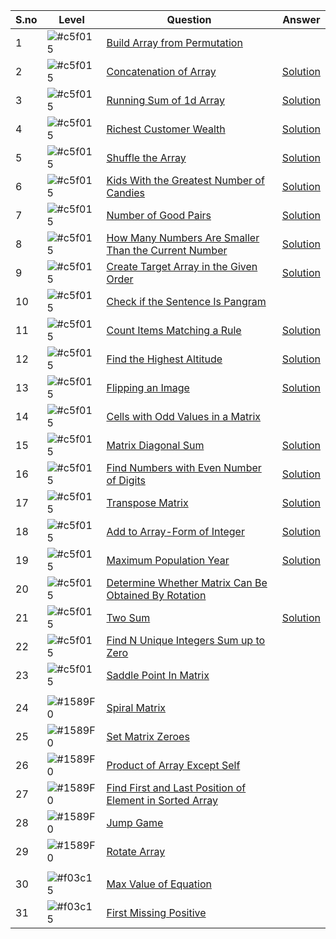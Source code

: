 
| S.no | Level  | Question                                                                                                                                    | Answer                                                    |
| ---- | ------ | ------------------------------------------------------------------------------------------------------------------------------------------- | --------------------------------------------------------- |
| 1    | ![#c5f015](https://via.placeholder.com/15/c5f015/000000?text=+)   | [Build Array from Permutation](https://leetcode.com/problems/build-array-from-permutation/)                                                 |
| 2    | ![#c5f015](https://via.placeholder.com/15/c5f015/000000?text=+)   | [Concatenation of Array](https://leetcode.com/problems/concatenation-of-array/)                                                             |[Solution](./concatenation_of_array.java)|
| 3    | ![#c5f015](https://via.placeholder.com/15/c5f015/000000?text=+)   | [Running Sum of 1d Array](https://leetcode.com/problems/running-sum-of-1d-array/)                                                           | [Solution](./Running_Sum_of_1d_Array.java)|
| 4    | ![#c5f015](https://via.placeholder.com/15/c5f015/000000?text=+)   | [Richest Customer Wealth](https://leetcode.com/problems/richest-customer-wealth/)                                                           |[Solution](./richest_customer_wealth.java)|
| 5    | ![#c5f015](https://via.placeholder.com/15/c5f015/000000?text=+)   | [Shuffle the Array](https://leetcode.com/problems/shuffle-the-array/)                                                                       | [Solution](./Shuffle_the_Array.java.java)
| 6    | ![#c5f015](https://via.placeholder.com/15/c5f015/000000?text=+)   | [Kids With the Greatest Number of Candies](https://leetcode.com/problems/kids-with-the-greatest-number-of-candies/)                         | [Solution](./Kids_With_the_Greatest_Number_of_Candies.java)|
| 7    | ![#c5f015](https://via.placeholder.com/15/c5f015/000000?text=+)   | [Number of Good Pairs](https://leetcode.com/problems/number-of-good-pairs/)                                                                 |[Solution](./Number_of_Good_Pairs.java)|
| 8    | ![#c5f015](https://via.placeholder.com/15/c5f015/000000?text=+)   | [How Many Numbers Are Smaller Than the Current Number](https://leetcode.com/problems/how-many-numbers-are-smaller-than-the-current-number/)    |[Solution](./how_many_numbers_are_smaller_than_the_current_number.java)|
| 9    | ![#c5f015](https://via.placeholder.com/15/c5f015/000000?text=+)   | [Create Target Array in the Given Order](https://leetcode.com/problems/create-target-array-in-the-given-order/)                             |[Solution](./create_target_array_in_the_given_order.java)|
| 10   | ![#c5f015](https://via.placeholder.com/15/c5f015/000000?text=+)   | [Check if the Sentence Is Pangram](https://leetcode.com/problems/check-if-the-sentence-is-pangram/)|                                                 |[Solution](./check_if_the_sentence_is_pangram.java)|
| 11   | ![#c5f015](https://via.placeholder.com/15/c5f015/000000?text=+)   | [Count Items Matching a Rule](https://leetcode.com/problems/count-items-matching-a-rule/)                                                   |[Solution](./count_items_matching_a_rule.java)|
| 12   | ![#c5f015](https://via.placeholder.com/15/c5f015/000000?text=+)   | [Find the Highest Altitude](https://leetcode.com/problems/find-the-highest-altitude/)                                                       |[Solution](./find_the_highest_altitude.java)|
| 13   | ![#c5f015](https://via.placeholder.com/15/c5f015/000000?text=+)   | [Flipping an Image](https://leetcode.com/problems/flipping-an-image/)                                                                       |[Solution](./flipping_an_image.java)|
| 14   | ![#c5f015](https://via.placeholder.com/15/c5f015/000000?text=+)   | [Cells with Odd Values in a Matrix](https://leetcode.com/problems/cells-with-odd-values-in-a-matrix/)                                               ||
| 15   | ![#c5f015](https://via.placeholder.com/15/c5f015/000000?text=+)   | [Matrix Diagonal Sum](https://leetcode.com/problems/matrix-diagonal-sum/)                                                                   |[Solution](./flipping_an_image.java)|
| 16   | ![#c5f015](https://via.placeholder.com/15/c5f015/000000?text=+)   | [Find Numbers with Even Number of Digits](https://leetcode.com/problems/find-numbers-with-even-number-of-digits/)                           |[Solution](./flipping_an_image.java)|
| 17   | ![#c5f015](https://via.placeholder.com/15/c5f015/000000?text=+)   | [Transpose Matrix](https://leetcode.com/problems/transpose-matrix/)                                                                         |[Solution](./transpose_matrix.java)|
| 18   | ![#c5f015](https://via.placeholder.com/15/c5f015/000000?text=+)   | [Add to Array-Form of Integer](https://leetcode.com/problems/add-to-array-form-of-integer/)                                                 |[Solution](./add_to_array_form_of_integer.java)|
| 19   | ![#c5f015](https://via.placeholder.com/15/c5f015/000000?text=+)   | [Maximum Population Year](https://leetcode.com/problems/maximum-population-year/)                                                           |[Solution](./maximum_population_year.java)|
| 20   | ![#c5f015](https://via.placeholder.com/15/c5f015/000000?text=+)   | [Determine Whether Matrix Can Be Obtained By Rotation](https://leetcode.com/problems/determine-whether-matrix-can-be-obtained-by-rotation/) ||
| 21   | ![#c5f015](https://via.placeholder.com/15/c5f015/000000?text=+)   | [Two Sum](https://leetcode.com/problems/two-sum/)                                                                                           |[Solution](./TwoSum.java)|
| 22   | ![#c5f015](https://via.placeholder.com/15/c5f015/000000?text=+)   | [Find N Unique Integers Sum up to Zero](https://leetcode.com/problems/find-n-unique-integers-sum-up-to-zero/)                               ||
| 23   | ![#c5f015](https://via.placeholder.com/15/c5f015/000000?text=+)   | [Saddle Point In Matrix](https://leetcode.com/problems/lucky-numbers-in-a-matrix/)                                                          ||
|      | |                                                                                                                                             |
| 24   | ![#1589F0](https://via.placeholder.com/15/1589F0/000000?text=+)  | [Spiral Matrix](https://leetcode.com/problems/spiral-matrix/)                                                                               |
| 25   | ![#1589F0](https://via.placeholder.com/15/1589F0/000000?text=+)  | [Set Matrix Zeroes](https://leetcode.com/problems/set-matrix-zeroes/)                                                                       |
| 26   | ![#1589F0](https://via.placeholder.com/15/1589F0/000000?text=+)  | [Product of Array Except Self](https://leetcode.com/problems/product-of-array-except-self/)                                                 |
| 27   | ![#1589F0](https://via.placeholder.com/15/1589F0/000000?text=+)  | [Find First and Last Position of Element in Sorted Array](https://leetcode.com/problems/find-first-and-last-position-of-element-in-sorted-array/) |
| 28   | ![#1589F0](https://via.placeholder.com/15/1589F0/000000?text=+)  | [Jump Game](https://leetcode.com/problems/jump-game/)                                                                                       |
| 29   | ![#1589F0](https://via.placeholder.com/15/1589F0/000000?text=+)  | [Rotate Array](https://leetcode.com/problems/rotate-array/)                                                                                 |
|      |        |                                                                                                                                             |
| 30   | ![#f03c15](https://via.placeholder.com/15/f03c15/000000?text=+)     | [Max Value of Equation](https://leetcode.com/problems/max-value-of-equation/)                                                               |
| 31   | ![#f03c15](https://via.placeholder.com/15/f03c15/000000?text=+)   | [ First Missing Positive](https://leetcode.com/problems/first-missing-positive/)                                                            |
